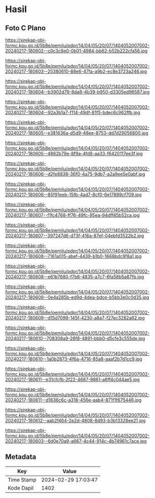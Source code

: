 # Hasil

## Foto C Plano

https://sirekap-obj-formc.kpu.go.id/5b8e/pemilu/pdpr/14/04/05/20/07/1404052007002-20240217-180602--c0c3c8e0-0b01-4984-bb62-b52b222cfa56.jpg

https://sirekap-obj-formc.kpu.go.id/5b8e/pemilu/pdpr/14/04/05/20/07/1404052007002-20240217-180603--25380610-88e6-47fa-a9b2-ec8e3723a246.jpg

https://sirekap-obj-formc.kpu.go.id/5b8e/pemilu/pdpr/14/04/05/20/07/1404052007002-20240217-180604--b3902d79-8da8-4b39-b950-d3305ed96587.jpg

https://sirekap-obj-formc.kpu.go.id/5b8e/pemilu/pdpr/14/04/05/20/07/1404052007002-20240217-180604--92a3b1a7-f114-49df-81f5-bdec6c962ffb.jpg

https://sirekap-obj-formc.kpu.go.id/5b8e/pemilu/pdpr/14/04/05/20/07/1404052007002-20240217-180605--e381636a-d5d9-48ee-8753-dd7d29056800.jpg

https://sirekap-obj-formc.kpu.go.id/5b8e/pemilu/pdpr/14/04/05/20/07/1404052007002-20240217-180605--4862b79e-8f9a-4fd8-aa33-f6420117ee3f.jpg

https://sirekap-obj-formc.kpu.go.id/5b8e/pemilu/pdpr/14/04/05/20/07/1404052007002-20240217-180606--d2fe8838-36f0-4a75-9db7-a2a9ee5e0abf.jpg

https://sirekap-obj-formc.kpu.go.id/5b8e/pemilu/pdpr/14/04/05/20/07/1404052007002-20240217-180606--85f91eeb-15fb-4ad7-8cf0-6e17889cf709.jpg

https://sirekap-obj-formc.kpu.go.id/5b8e/pemilu/pdpr/14/04/05/20/07/1404052007002-20240217-180607--f1fc4768-ff76-49fc-95ea-94dff45b52ca.jpg

https://sirekap-obj-formc.kpu.go.id/5b8e/pemilu/pdpr/14/04/05/20/07/1404052007002-20240217-180607--397247d6-d73f-416a-87ef-04ebfd3522b2.jpg

https://sirekap-obj-formc.kpu.go.id/5b8e/pemilu/pdpr/14/04/05/20/07/1404052007002-20240217-180608--7161a015-abef-4439-b1b0-1668bdc9f8a1.jpg

https://sirekap-obj-formc.kpu.go.id/5b8e/pemilu/pdpr/14/04/05/20/07/1404052007002-20240217-180608--e61b7680-f7b6-4835-a7c7-6fa58b5a87fb.jpg

https://sirekap-obj-formc.kpu.go.id/5b8e/pemilu/pdpr/14/04/05/20/07/1404052007002-20240217-180609--0e4a285b-ed9d-4dea-bdce-b5bb3e0c0d35.jpg

https://sirekap-obj-formc.kpu.go.id/5b8e/pemilu/pdpr/14/04/05/20/07/1404052007002-20240217-180609--d15d7099-145f-4230-a8a7-f27ec3282a62.jpg

https://sirekap-obj-formc.kpu.go.id/5b8e/pemilu/pdpr/14/04/05/20/07/1404052007002-20240217-180610--708308a9-26f8-4891-bbb0-d5cfe3c555de.jpg

https://sirekap-obj-formc.kpu.go.id/5b8e/pemilu/pdpr/14/04/05/20/07/1404052007002-20240217-180610--1a0b2873-4f6a-4716-85a8-aaaf2b7d1cc9.jpg

https://sirekap-obj-formc.kpu.go.id/5b8e/pemilu/pdpr/14/04/05/20/07/1404052007002-20240217-180611--e31cfcfb-2f22-4687-9861-a6ff4c044ae5.jpg

https://sirekap-obj-formc.kpu.go.id/5b8e/pemilu/pdpr/14/04/05/20/07/1404052007002-20240217-180611--d1836c6c-a318-456e-aab4-871f1f675446.jpg

https://sirekap-obj-formc.kpu.go.id/5b8e/pemilu/pdpr/14/04/05/20/07/1404052007002-20240217-180612--aab2f464-2e2d-4808-8d93-b3b13328ee21.jpg

https://sirekap-obj-formc.kpu.go.id/5b8e/pemilu/pdpr/14/04/05/20/07/1404052007002-20240217-180603--6d0e70a9-a667-4c44-914c-4b74961c7ace.jpg


## Metadata

| Key        | Value               |
| ---------- | ------------------- |
| Time Stamp | 2024-02-29 17:03:47 |
| Kode Dapil | 1402                |



